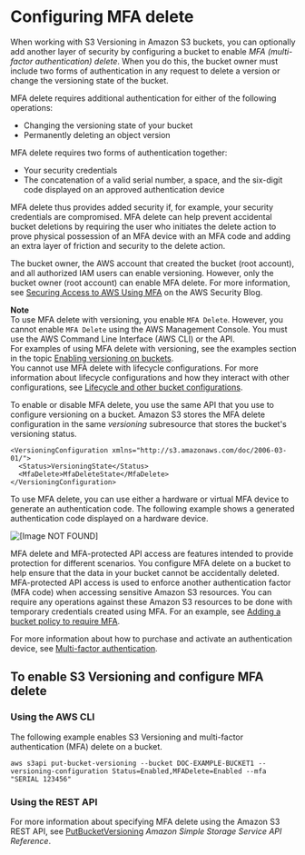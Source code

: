 # Configuring MFA delete<a name="MultiFactorAuthenticationDelete"></a>

When working with S3 Versioning in Amazon S3 buckets, you can optionally add another layer of security by configuring a bucket to enable *MFA \(multi\-factor authentication\) delete*\. When you do this, the bucket owner must include two forms of authentication in any request to delete a version or change the versioning state of the bucket\.

MFA delete requires additional authentication for either of the following operations:
+ Changing the versioning state of your bucket
+ Permanently deleting an object version

MFA delete requires two forms of authentication together:
+ Your security credentials
+ The concatenation of a valid serial number, a space, and the six\-digit code displayed on an approved authentication device

MFA delete thus provides added security if, for example, your security credentials are compromised\. MFA delete can help prevent accidental bucket deletions by requiring the user who initiates the delete action to prove physical possession of an MFA device with an MFA code and adding an extra layer of friction and security to the delete action\.

The bucket owner, the AWS account that created the bucket \(root account\), and all authorized IAM users can enable versioning\. However, only the bucket owner \(root account\) can enable MFA delete\. For more information, see [Securing Access to AWS Using MFA](http://aws.amazon.com/blogs/security/securing-access-to-aws-using-mfa-part-3/) on the AWS Security Blog\.

**Note**  
To use MFA delete with versioning, you enable `MFA Delete`\. However, you cannot enable `MFA Delete` using the AWS Management Console\. You must use the AWS Command Line Interface \(AWS CLI\) or the API\.   
For examples of using MFA delete with versioning, see the examples section in the topic [Enabling versioning on buckets](manage-versioning-examples.md)\.  
You cannot use MFA delete with lifecycle configurations\. For more information about lifecycle configurations and how they interact with other configurations, see [Lifecycle and other bucket configurations](lifecycle-and-other-bucket-config.md)\.

To enable or disable MFA delete, you use the same API that you use to configure versioning on a bucket\. Amazon S3 stores the MFA delete configuration in the same *versioning* subresource that stores the bucket's versioning status\.

```
<VersioningConfiguration xmlns="http://s3.amazonaws.com/doc/2006-03-01/"> 
  <Status>VersioningState</Status>
  <MfaDelete>MfaDeleteState</MfaDelete>  
</VersioningConfiguration>
```

To use MFA delete, you can use either a hardware or virtual MFA device to generate an authentication code\. The following example shows a generated authentication code displayed on a hardware device\.

![\[Image NOT FOUND\]](http://docs.aws.amazon.com/AmazonS3/latest/userguide/images/MFADevice.png)

MFA delete and MFA\-protected API access are features intended to provide protection for different scenarios\. You configure MFA delete on a bucket to help ensure that the data in your bucket cannot be accidentally deleted\. MFA\-protected API access is used to enforce another authentication factor \(MFA code\) when accessing sensitive Amazon S3 resources\. You can require any operations against these Amazon S3 resources to be done with temporary credentials created using MFA\. For an example, see [Adding a bucket policy to require MFA](example-bucket-policies.md#example-bucket-policies-use-case-7)\. 

For more information about how to purchase and activate an authentication device, see [Multi\-factor authentication](http://aws.amazon.com/iam/details/mfa/)\.

## To enable S3 Versioning and configure MFA delete<a name="enable-versioning-mfa-delete"></a>

### Using the AWS CLI<a name="enable-versioning-mfa-delete-cli"></a>

The following example enables S3 Versioning and multi\-factor authentication \(MFA\) delete on a bucket\.

```
aws s3api put-bucket-versioning --bucket DOC-EXAMPLE-BUCKET1 --versioning-configuration Status=Enabled,MFADelete=Enabled --mfa "SERIAL 123456"
```

### Using the REST API<a name="enable-versioning-mfa-delete-rest-api"></a>

For more information about specifying MFA delete using the Amazon S3 REST API, see [PutBucketVersioning](https://docs.aws.amazon.com/AmazonS3/latest/API/API_PutBucketVersioning.html) *Amazon Simple Storage Service API Reference*\.